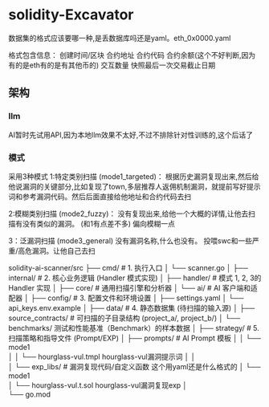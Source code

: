 # solidity-Excavator


数据集的格式应该要哪一种,是丢数据库吗还是yaml。eth_0x0000.yaml

格式包含信息：  创建时间/区块   合约地址   合约代码  合约余额(这个不好判断,因为有的是eth有的是有其他币的)  交互数量  快照最后一次交易截止日期



## 架构

### llm
AI暂时先试用API,因为本地llm效果不太好,不过不排除针对性训练的,这个后话了


### 模式
采用3种模式
1:特定类别扫描 (mode1_targeted)： 根据历史漏洞复现出来,然后给他说漏洞的关键部分,比如复现了town,多层推荐人返佣机制漏洞，就提前写好提示词和参考漏洞代码。然后后面直接给他地址和合约代码去扫

2:模糊类别扫描 (mode2_fuzzy)：    没有复现出来,给他一个大概的详情,让他去扫描有没有类似的漏洞。  (和1有点差不多)  偏向模糊一点

3：泛漏洞扫描 (mode3_general)     没有漏洞名称,什么也没有。 投喂swc和一些严重/高危漏洞。让他自己去扫


solidity-ai-scanner/src
    ├── cmd/                      # 1. 执行入口
    │   └── scanner.go
    │
    ├── internal/                 # 2. 核心业务逻辑 (Handler 模式实现)
    │   ├── handler/              # 模式 1, 2, 3的 Handler 实现
    │   ├── core/                 # 通用扫描引擎和分析器
    │   └── ai/                   # AI 客户端和适配器
    │
    ├── config/                   # 3. 配置文件和环境设置
    │   ├── settings.yaml
    │   └── api_keys.env.example
    │
    ├── data/                     # 4. 静态数据集 (待扫描的输入源)
    │   ├── source_contracts/     # 可扫描的子目录结构 (project_a/, project_b/)
    │   └── benchmarks/             测试和性能基准（Benchmark）的样本数据
    │
    ├── strategy/                 # 5. 扫描策略和指导文件 (Prompt/EXP)
    │   ├── prompts/              # AI Prompt 模板
    │   │         └── mode1             
    │   │               └── hourglass-vul.tmpl      hourglass-vul漏洞提示词
    │   │  
    │   └── exp_libs/             # 漏洞复现代码/自定义函数     这个用yaml还是什么格式的
    │         └── mode1             
    │                └── hourglass-vul.t.sol     hourglass-vul漏洞复现exp
    │  
    └── go.mod



